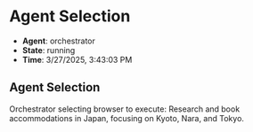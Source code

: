 # Agent Selection

- **Agent**: orchestrator
- **State**: running
- **Time**: 3/27/2025, 3:43:03 PM

## Agent Selection

Orchestrator selecting browser to execute: Research and book accommodations in Japan, focusing on Kyoto, Nara, and Tokyo.

